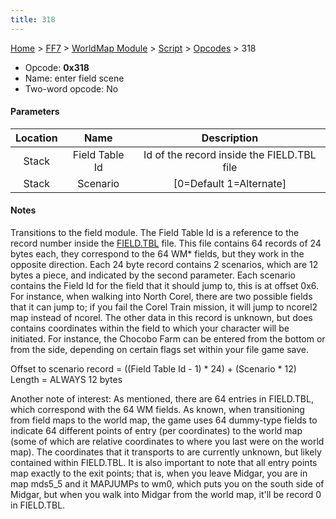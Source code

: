 ```yaml
---
title: 318
---
```


[Home](Main%20Page.md) > [FF7](FF7.md) > [WorldMap Module](FF7/WorldMap%20Module.md) > [Script](FF7/WorldMap%20Module/Script.md) > [Opcodes](FF7/WorldMap%20Module/Script/Opcodes.md) > 318

-   Opcode: **0x318**
-   Name: enter field scene
-   Two-word opcode: No

#### Parameters

| Location |      Name      |                Description                 |
|:--------:|:--------------:|:------------------------------------------:|
|  Stack   | Field Table Id | Id of the record inside the FIELD.TBL file |
|  Stack   |    Scenario    |         \[0=Default 1=Alternate\]          |

#### Notes

Transitions to the field module. The Field Table Id is a reference to
the record number inside the [FIELD.TBL][] file. This file contains 64
records of 24 bytes each, they correspond to the 64 WM\* fields, but
they work in the opposite direction. Each 24 byte record contains 2
scenarios, which are 12 bytes a piece, and indicated by the second
parameter. Each scenario contains the Field Id for the field that it
should jump to, this is at offset 0x6. For instance, when walking into
North Corel, there are two possible fields that it can jump to; if you
fail the Corel Train mission, it will jump to ncorel2 map instead of
ncorel. The other data in this record is unknown, but does contains
coordinates within the field to which your character will be initiated.
For instance, the Chocobo Farm can be entered from the bottom or from
the side, depending on certain flags set within your file game save.

Offset to scenario record = ((Field Table Id - 1) \* 24) + (Scenario \*
12) Length = ALWAYS 12 bytes

Another note of interest: As mentioned, there are 64 entries in
FIELD.TBL, which correspond with the 64 WM fields. As known, when
transitioning from field maps to the world map, the game uses 64
dummy-type fields to indicate 64 different points of entry (per
coordinates) to the world map (some of which are relative coordinates to
where you last were on the world map). The coordinates that it
transports to are currently unknown, but likely contained within
FIELD.TBL. It is also important to note that all entry points map
exactly to the exit points; that is, when you leave Midgar, you are in
map mds5\_5 and it MAPJUMPs to wm0, which puts you on the south side of
Midgar, but when you walk into Midgar from the world map, it'll be
record 0 in FIELD.TBL.

  [FIELD.TBL]: ../../../../WorldMap%20Module/FIELD.TBL.md "wikilink"
